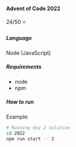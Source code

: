 #### Advent of Code 2022 
24/50 :star:
##### Language
Node (JavaScript)


##### Requirements
- node
- npm

##### How to run
Example:
```bash
# Running day 2 solution
cd 2022
npm run start -- 2
```